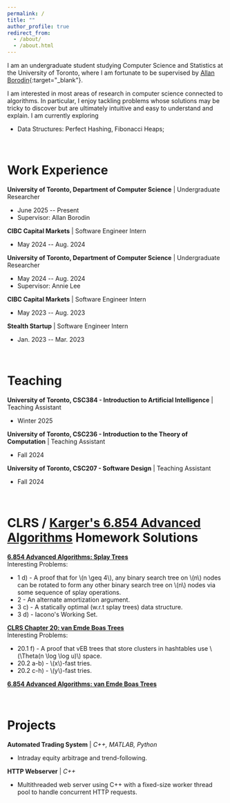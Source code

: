 ```yaml
---
permalink: /
title: ""
author_profile: true
redirect_from: 
  - /about/
  - /about.html
---
```


I am an undergraduate student studying Computer Science and Statistics at the University of Toronto, where I am fortunate to be supervised by [Allan Borodin](https://www.cs.toronto.edu/~bor/){:target="_blank"}.

I am interested in most areas of research in computer science connected to algorithms. In particular, I enjoy tackling problems whose solutions may be tricky to discover but are ultimately intuitive and easy to understand and explain. I am currently exploring
  - Data Structures: Perfect Hashing, Fibonacci Heaps;

<!-- My resume is [here](files/David_Zhang_Resume.pdf).  -->

<br/>

Work Experience
======
**University of Toronto, Department of Computer Science** | Undergraduate Researcher
  - June 2025 -- Present
  - Supervisor: Allan Borodin

**CIBC Capital Markets** | Software Engineer Intern
  - May 2024 -- Aug. 2024

**University of Toronto, Department of Computer Science** | Undergraduate Researcher
  - May 2024 -- Aug. 2024
  - Supervisor: Annie Lee

**CIBC Capital Markets** | Software Engineer Intern
  - May 2023 -- Aug. 2023

**Stealth Startup** | Software Engineer Intern
  - Jan. 2023 -- Mar. 2023

<br/>

Teaching
======
**University of Toronto, CSC384 - Introduction to Artificial Intelligence** | Teaching Assistant
  - Winter 2025

**University of Toronto, CSC236 - Introduction to the Theory of Computation** \| Teaching Assistant
  - Fall 2024

**University of Toronto, CSC207 - Software Design** \| Teaching Assistant
  - Fall 2024

<br/>

CLRS / [Karger's 6.854 Advanced Algorithms](https://6.5210.csail.mit.edu/) Homework Solutions
======
**[6.854 Advanced Algorithms: Splay Trees](files/6854_splay.pdf)** <br>
Interesting Problems:
 - 1 d) - A proof that for \\(n \geq 4\\), any binary search tree on \\(n\\) nodes can be rotated to form any other binary search tree on \\(n\\) nodes via some sequence of splay operations.
 - 2 - An alternate amortization argument. 
 - 3 c) - A statically optimal (w.r.t splay trees) data structure.
 - 3 d) - Iacono's Working Set.


**[CLRS Chapter 20: van Emde Boas Trees](files/clrs_ch20_veb.pdf)** <br>
Interesting Problems:
 - 20.1 f) - A proof that vEB trees that store clusters in hashtables use \\(\Theta(n \log \log u)\\) space.
 - 20.2 a-b) - \\(x\\)-fast tries.
 - 20.2 c-h) - \\(y\\)-fast tries.

**[6.854 Advanced Algorithms: van Emde Boas Trees](files/6854_veb.pdf)**

<br/>

Projects
======
**Automated Trading System** | *C++, MATLAB, Python*
- Intraday equity arbitrage and trend-following.

**HTTP Webserver** | *C++*
- Multithreaded web server using C++ with a fixed-size worker thread pool to handle concurrent HTTP requests.